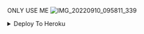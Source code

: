 ONLY USE ME
![IMG_20220910_095811_339](https://user-images.githubusercontent.com/113157573/189468696-cd9ceb61-07e4-4914-8bca-c4d19be2fd91.jpg)

<details><summary>Deploy To Heroku</summary>
<p>
<br>
<a href="https://heroku.com/deploy?template=https://github.com/TGDarkLord/MovieClub-Robot">
  <img src="https://www.herokucdn.com/deploy/button.svg" alt="Deploy">
</a>
</p>
</details>
